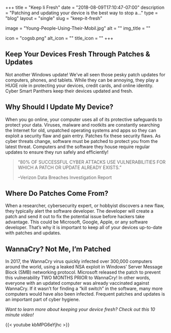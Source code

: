 +++
title = "Keep Ii Fresh"
date = "2018-08-09T17:10:47-07:00"
description = "Patching and updating your device is the best way to stop a..."
type = "blog"
layout = "single"
slug = "keep-it-fresh"

image = "Young-People-Using-Their-Mobil.jpg"
alt = ""
img_title = ""

icon = "cogsb.png"
alt_icon = ""
title_icon = ""
+++

## **Keep Your Devices Fresh Through Patches & Updates**

Not another Windows update!  We’ve all seen those pesky patch updates for computers, phones, and tablets.  While they can be annoying, they play a HUGE role in protecting your devices, credit cards, and online identity.  Cyber Smart Panthers keep their devices updated and fresh.

## **Why Should I Update My Device?**

When you go online, your computer uses all of its protective safeguards to protect your data.  Viruses, malware and rootkits are constantly searching the Internet for old, unpatched operating systems and apps so they can exploit a security flaw and gain entry.  Patches fix these security flaws.  As cyber threats change, software must be patched to protect you from the latest threat.  Computers and the software they house require regular updates to ensure they run safely and efficiently!

> “80% OF SUCCESSFUL CYBER ATTACKS USE VULNERABILITIES FOR WHICH A PATCH OR UPDATE ALREADY EXISTS.”
>
> –Verizon Data Breaches Investigation Report
  
## **Where Do Patches Come From?**

When a researcher, cybersecurity expert, or hobbyist discovers a new flaw, they typically alert the software developer.  The developer will create a patch and send it out to fix the potential issue before hackers take advantage.  This could be Microsoft, Google, Apple, or any software developer.  That’s why it is important to keep all of your devices up-to-date with patches and updates.

## **WannaCry?  Not Me, I’m Patched**

In 2017, the WannaCry virus quickly infected over 300,000 computers around the world, using a leaked NSA exploit in Windows’ Server Message Block (SMB) networking protocol.  Microsoft released the patch to prevent this vulnerability TWO MONTHS PRIOR to WannaCry!  In other words, everyone with an updated computer was already vaccinated against WannaCry.  If it wasn’t for finding a “kill switch” in the software, many more computers would have also been infected.  Frequent patches and updates is an important part of cyber hygiene.

*Want to learn more about keeping your device fresh?  Check out this 10 minute video!*

{{< youtube kbMPG6eYjhc >}}